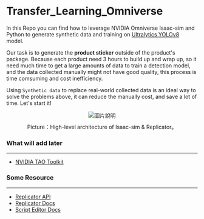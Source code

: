 ﻿# Transfer_Learning_Omniverse
In this Repo you can find how to leverage NVIDIA Omniverse Isaac-sim and Python to generate synthetic data and training on [Ultralytics YOLOv8](https://docs.ultralytics.com/) model.

Our task is to generate the **product sticker** outside of the product's package. Because each product need 3 hours to build up and wrap up, so it need much time to get a large amounts of data to train a detection model, and the data collected manually might not have good quality, this process is time comsuming and cost inefficiency.  

Using `Synthetic data` to replace real-world collected data is an ideal way to solve the problems above, it can reduce the manually cost, and save a lot of time. Let's start it!
<figure style="text-align:center;">
  <img src="https://github.com/leekunhan/transfer_learning_omniverse/assets/85284680/0044b35b-09c9-4a5b-b7ce-6cb70af2f637" alt="圖片說明" style="max-width:80%;">
  <figcaption style="margin-top:10px;">Picture：High-level architecture of Isaac-sim & Replicator。</figcaption>
</figure>

### What will add later
---
* [NVIDIA TAO Toolkit](https://developer.nvidia.com/tao-toolkit)
### Some Resource
---
* [Replicator API](https://docs.omniverse.nvidia.com/py/replicator/1.5.1/source/extensions/omni.replicator.core/docs/API.html)
* [Replicator Docs](https://docs.omniverse.nvidia.com/extensions/latest/ext_replicator.html#theory-behind-training-with-synthetic-data)
* [Script Editor Docs](https://docs.omniverse.nvidia.com/extensions/latest/ext_script-editor.html)